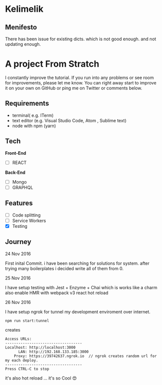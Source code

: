 # Kelimelik


## Menifesto

There has been issue for existing dicts.  which is not good enough. and not updating enough. 

# A project From Stratch
I constantly improve the tutorial. 
If you run into any problems or see room for improvements, please let me know. 
You can right away start to improve it on your own on GitHub or ping me on Twitter or comments below.


## Requirements 

- terminal( e.g. ITerm)
- text editor (e.g. Visual Studio Code, Atom , Sublime text)
- node with npm (yarn)

## Tech

**Front-End**

* [ ] REACT



**Back-End**

* [ ] Mongo
* [ ] GRAPHQL

## Features

* [ ] Code splitting
* [ ] Service Workers
* [x] Testing

## Journey

24 Nov 2016

First inital Commit. 
i have been searching for solutions for system. after trying many boilerplates
i decided write all of them from 0.


25 Nov 2016

I have setup testing  with Jest + Enzyme + Chai  which is works like a charm
also enable HMR with webpack v3 react hot reload 

26 Nov 2016

I have setup ngrok for tunnel my development enviroment over internet.  

```
npm run start:tunnel 
```

creates 
```
Access URLs:
-----------------------------------
Localhost: http://localhost:3000
      LAN: http://192.168.133.185:3000
    Proxy: https://39742637.ngrok.io  // ngrok creates random url for my each deploy.
-----------------------------------
Press CTRL-C to stop
```


it's also hot reload ... it's so Cool 😍
